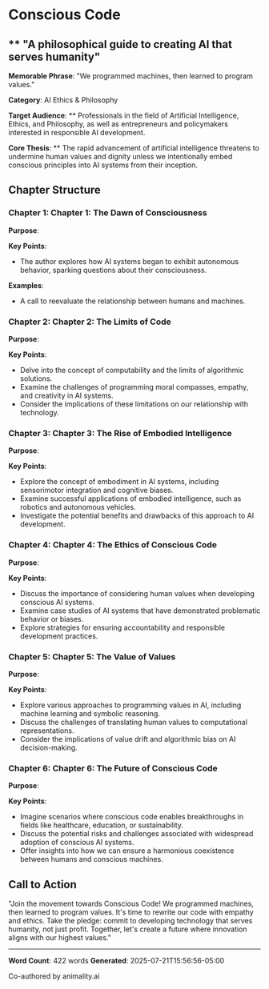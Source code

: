 # Conscious Code

## ** "A philosophical guide to creating AI that serves humanity"

**Memorable Phrase**: "We programmed machines, then learned to program values."

**Category**: AI Ethics & Philosophy

**Target Audience**: ** Professionals in the field of Artificial Intelligence, Ethics, and Philosophy, as well as entrepreneurs and policymakers interested in responsible AI development.

**Core Thesis**: ** The rapid advancement of artificial intelligence threatens to undermine human values and dignity unless we intentionally embed conscious principles into AI systems from their inception.

## Chapter Structure

### Chapter 1: **Chapter 1: The Dawn of Consciousness**

**Purpose**: 

**Key Points**:
- The author explores how AI systems began to exhibit autonomous behavior, sparking questions about their consciousness.

**Examples**:
- A call to reevaluate the relationship between humans and machines.

### Chapter 2: **Chapter 2: The Limits of Code**

**Purpose**: 

**Key Points**:
- Delve into the concept of computability and the limits of algorithmic solutions.
- Examine the challenges of programming moral compasses, empathy, and creativity in AI systems.
- Consider the implications of these limitations on our relationship with technology.

### Chapter 3: **Chapter 3: The Rise of Embodied Intelligence**

**Purpose**: 

**Key Points**:
- Explore the concept of embodiment in AI systems, including sensorimotor integration and cognitive biases.
- Examine successful applications of embodied intelligence, such as robotics and autonomous vehicles.
- Investigate the potential benefits and drawbacks of this approach to AI development.

### Chapter 4: **Chapter 4: The Ethics of Conscious Code**

**Purpose**: 

**Key Points**:
- Discuss the importance of considering human values when developing conscious AI systems.
- Examine case studies of AI systems that have demonstrated problematic behavior or biases.
- Explore strategies for ensuring accountability and responsible development practices.

### Chapter 5: **Chapter 5: The Value of Values**

**Purpose**: 

**Key Points**:
- Explore various approaches to programming values in AI, including machine learning and symbolic reasoning.
- Discuss the challenges of translating human values to computational representations.
- Consider the implications of value drift and algorithmic bias on AI decision-making.

### Chapter 6: **Chapter 6: The Future of Conscious Code**

**Purpose**: 

**Key Points**:
- Imagine scenarios where conscious code enables breakthroughs in fields like healthcare, education, or sustainability.
- Discuss the potential risks and challenges associated with widespread adoption of conscious AI systems.
- Offer insights into how we can ensure a harmonious coexistence between humans and conscious machines.

## Call to Action

"Join the movement towards Conscious Code! We programmed machines, then learned to program values. It's time to rewrite our code with empathy and ethics. Take the pledge: commit to developing technology that serves humanity, not just profit. Together, let's create a future where innovation aligns with our highest values."

---

**Word Count**: 422 words
**Generated**: 2025-07-21T15:56:56-05:00

Co-authored by animality.ai
